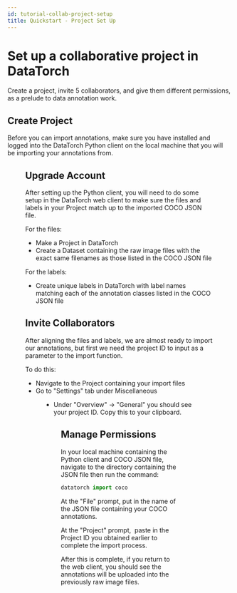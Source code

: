 ```yaml
---
id: tutorial-collab-project-setup
title: Quickstart - Project Set Up
---
```


# Set up a collaborative project in DataTorch

Create a project, invite 5 collaborators, and give them different permissions, as a prelude to data annotation work.

## Create Project

Before you can import annotations, make sure you have installed and logged into the DataTorch Python client on the local machine that you will be importing your annotations from.

<Figure 
  src="/figures/tutorials/setup-python-client/datatorch-help.png"
  width="100%"
  max-width="450px"
  caption="Output of the datatorch --help command"
/>

## Upgrade Account

After setting up the Python client, you will need to do some setup in the DataTorch web client to make sure the files and labels in your Project match up to the imported COCO JSON file.

For the files:

- Make a Project in DataTorch
- Create a Dataset containing the raw image files with the exact same filenames as those listed in the COCO JSON file

For the labels:

- Create unique labels in DataTorch with label names matching each of the annotation classes listed in the COCO JSON file

## Invite Collaborators

After aligning the files and labels, we are almost ready to import our annotations, but first we need the project ID to input as a parameter to the import function.

To do this:

- Navigate to the Project containing your import files
- Go to "Settings" tab under Miscellaneous

<Figure 
  src="/figures/tutorials/import-coco/settings.png"
  width="100%"
  max-width="200px"
  caption="The Settings tab"
/>

- Under "Overview" → "General" you should see your project ID. Copy this to your clipboard.

<Figure 
  src="/figures/tutorials/import-coco/project-id.png"
  width="100%"
  max-width="900px"
  caption="The project ID"
/>

## Manage Permissions

In your local machine containing the Python client and COCO JSON file, navigate to the directory containing the JSON file then run the command:

```python
datatorch import coco
```

At the "File" prompt, put in the name of the JSON file containing your COCO annotations.

At the "Project" prompt,  paste in the Project ID you obtained earlier to complete the import process.

After this is complete, if you return to the web client, you should see the annotations will be uploaded into the previously raw image files.
